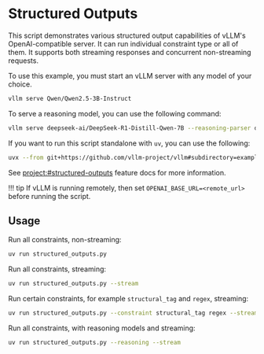 # Structured Outputs

This script demonstrates various structured output capabilities of vLLM's OpenAI-compatible server.
It can run individual constraint type or all of them.
It supports both streaming responses and concurrent non-streaming requests.

To use this example, you must start an vLLM server with any model of your choice.

```bash
vllm serve Qwen/Qwen2.5-3B-Instruct
```

To serve a reasoning model, you can use the following command:

```bash
vllm serve deepseek-ai/DeepSeek-R1-Distill-Qwen-7B --reasoning-parser deepseek_r1
```

If you want to run this script standalone with `uv`, you can use the following:

```bash
uvx --from git+https://github.com/vllm-project/vllm#subdirectory=examples/online_serving/structured_outputs structured-output
```

See <project:#structured-outputs> feature docs for more information.

!!! tip
    If vLLM is running remotely, then set `OPENAI_BASE_URL=<remote_url>` before running the script.

## Usage

Run all constraints, non-streaming:

```bash
uv run structured_outputs.py
```

Run all constraints, streaming:

```bash
uv run structured_outputs.py --stream
```

Run certain constraints, for example `structural_tag` and `regex`, streaming:

```bash
uv run structured_outputs.py --constraint structural_tag regex --stream
```

Run all constraints, with reasoning models and streaming:

```bash
uv run structured_outputs.py --reasoning --stream
```
